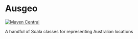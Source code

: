 # Ausgeo

[![Maven Central](https://img.shields.io/maven-central/v/au.id.tmm.ausgeo/ausgeo-core_2.13.svg)](https://repo.maven.apache.org/maven2/au/id/tmm/ausgeo/ausgeo-core_2.13/)

A handful of Scala classes for representing Australian locations
